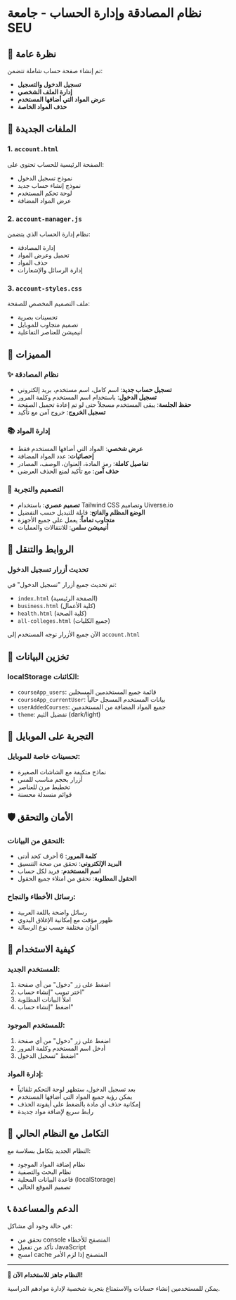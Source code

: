 # نظام المصادقة وإدارة الحساب - جامعة SEU

## 🎯 نظرة عامة

تم إنشاء صفحة حساب شاملة تتضمن:
- **تسجيل الدخول والتسجيل**
- **إدارة الملف الشخصي** 
- **عرض المواد التي أضافها المستخدم**
- **حذف المواد الخاصة**

## 📁 الملفات الجديدة

### 1. `account.html`
الصفحة الرئيسية للحساب تحتوي على:
- نموذج تسجيل الدخول
- نموذج إنشاء حساب جديد
- لوحة تحكم المستخدم
- عرض المواد المضافة

### 2. `account-manager.js`
نظام إدارة الحساب الذي يتضمن:
- إدارة المصادقة
- تحميل وعرض المواد
- حذف المواد
- إدارة الرسائل والإشعارات

### 3. `account-styles.css`
ملف التصميم المخصص للصفحة:
- تحسينات بصرية
- تصميم متجاوب للموبايل
- أنيميشن للعناصر التفاعلية

## 🚀 المميزات

### ✨ نظام المصادقة
- **تسجيل حساب جديد**: اسم كامل، اسم مستخدم، بريد إلكتروني
- **تسجيل الدخول**: باستخدام اسم المستخدم وكلمة المرور
- **حفظ الجلسة**: يبقى المستخدم مسجلاً حتى لو تم إعادة تحميل الصفحة
- **تسجيل الخروج**: خروج آمن مع تأكيد

### 📚 إدارة المواد
- **عرض شخصي**: المواد التي أضافها المستخدم فقط
- **إحصائيات**: عدد المواد المضافة
- **تفاصيل كاملة**: رمز المادة، العنوان، الوصف، المصادر
- **حذف آمن**: مع تأكيد لمنع الحذف العرضي

### 🎨 التصميم والتجربة
- **تصميم عصري**: باستخدام Tailwind CSS وتصاميم Uiverse.io
- **الوضع المظلم والفاتح**: قابلة للتبديل حسب التفضيل
- **متجاوب تماماً**: يعمل على جميع الأجهزة
- **أنيميشن سلس**: للانتقالات والعمليات

## 🔗 الروابط والتنقل

### تحديث أزرار تسجيل الدخول
تم تحديث جميع أزرار "تسجيل الدخول" في:
- `index.html` (الصفحة الرئيسية)
- `business.html` (كلية الأعمال)
- `health.html` (كلية الصحة)
- `all-colleges.html` (جميع الكليات)

الآن جميع الأزرار توجه المستخدم إلى `account.html`

## 💾 تخزين البيانات

### localStorage الكائنات:
- `courseApp_users`: قائمة جميع المستخدمين المسجلين
- `courseApp_currentUser`: بيانات المستخدم المسجل حالياً
- `userAddedCourses`: جميع المواد المضافة من المستخدمين
- `theme`: تفضيل الثيم (dark/light)

## 📱 التجربة على الموبايل

### تحسينات خاصة للموبايل:
- نماذج متكيفة مع الشاشات الصغيرة
- أزرار بحجم مناسب للمس
- تخطيط مرن للعناصر
- قوائم منسدلة محسنة

## 🛡️ الأمان والتحقق

### التحقق من البيانات:
- **كلمة المرور**: 6 أحرف كحد أدنى
- **البريد الإلكتروني**: تحقق من صحة التنسيق
- **اسم المستخدم**: فريد لكل حساب
- **الحقول المطلوبة**: تحقق من امتلاء جميع الحقول

### رسائل الأخطاء والنجاح:
- رسائل واضحة باللغة العربية
- ظهور مؤقت مع إمكانية الإغلاق اليدوي
- ألوان مختلفة حسب نوع الرسالة

## 🎯 كيفية الاستخدام

### للمستخدم الجديد:
1. اضغط على زر "دخول" من أي صفحة
2. اختر تبويب "إنشاء حساب"
3. املأ البيانات المطلوبة
4. اضغط "إنشاء حساب"

### للمستخدم الموجود:
1. اضغط على زر "دخول" من أي صفحة
2. أدخل اسم المستخدم وكلمة المرور
3. اضغط "تسجيل الدخول"

### إدارة المواد:
- بعد تسجيل الدخول، ستظهر لوحة التحكم تلقائياً
- يمكن رؤية جميع المواد التي أضافها المستخدم
- إمكانية حذف أي مادة بالضغط على أيقونة الحذف
- رابط سريع لإضافة مواد جديدة

## 🔄 التكامل مع النظام الحالي

النظام الجديد يتكامل بسلاسة مع:
- نظام إضافة المواد الموجود
- نظام البحث والتصفية
- قاعدة البيانات المحلية (localStorage)
- تصميم الموقع الحالي

## 📞 الدعم والمساعدة

في حالة وجود أي مشاكل:
- تحقق من console المتصفح للأخطاء
- تأكد من تفعيل JavaScript
- امسح cache المتصفح إذا لزم الأمر

---

**🎉 النظام جاهز للاستخدام الآن!**

يمكن للمستخدمين إنشاء حسابات والاستمتاع بتجربة شخصية لإدارة موادهم الدراسية.
